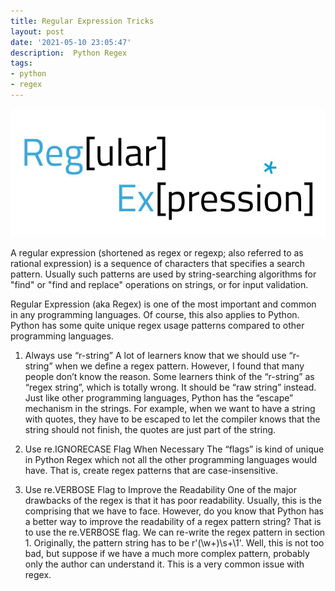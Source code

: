 ```yaml
---
title: Regular Expression Tricks
layout: post
date: '2021-05-10 23:05:47'
description:  Python Regex
tags:
- python
- regex
---
```


![regex](/assets/img/regex_pic.jpg)

A regular expression (shortened as regex or regexp; also referred to as rational expression) is a sequence of characters that specifies a search pattern. Usually such patterns are used by string-searching algorithms for "find" or "find and replace" operations on strings, or for input validation.

Regular Expression (aka Regex) is one of the most important and common in any programming languages. Of course, this also applies to Python. Python has some quite unique regex usage patterns compared to other programming languages.

1. Always use “r-string”
A lot of learners know that we should use “r-string” when we define a regex pattern. However, I found that many people don’t know the reason. Some learners think of the “r-string” as “regex string”, which is totally wrong. It should be “raw string” instead.
Just like other programming languages, Python has the “escape” mechanism in the strings. For example, when we want to have a string with quotes, they have to be escaped to let the compiler knows that the string should not finish, the quotes are just part of the string.

2. Use re.IGNORECASE Flag When Necessary
The “flags” is kind of unique in Python Regex which not all the other programming languages would have. That is, create regex patterns that are case-insensitive.

3. Use re.VERBOSE Flag to Improve the Readability
One of the major drawbacks of the regex is that it has poor readability. Usually, this is the comprising that we have to face. However, do you know that Python has a better way to improve the readability of a regex pattern string? That is to use the re.VERBOSE flag.
We can re-write the regex pattern in section 1. Originally, the pattern string has to be r'(\w+)\s+\1'. Well, this is not too bad, but suppose if we have a much more complex pattern, probably only the author can understand it. This is a very common issue with regex.
